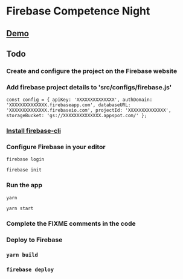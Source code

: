 # Firebase Competence Night

## [Demo](https://fir-competence-night.web.app/)

## Todo

###  Create and configure the project on the Firebase website

### Add firebase project details to 'src/configs/firebase.js'
`
const config = {
  apiKey: 'XXXXXXXXXXXXXX',
  authDomain: 'XXXXXXXXXXXXXX.firebaseapp.com',
  databaseURL: 'XXXXXXXXXXXXXX.firebaseio.com',
  projectId: 'XXXXXXXXXXXXXX',
  storageBucket: 'gs://XXXXXXXXXXXXXX.appspot.com/'
};
`

### [Install firebase-cli](https://firebase.google.com/docs/cli)

### Configure Firebase in your editor

`
firebase login
`

`
firebase init
`

### Run the app

 `yarn`

 `yarn start`

### Complete the FIXME comments in the code

### Deploy to Firebase

### `yarn build`

### `firebase deploy`
